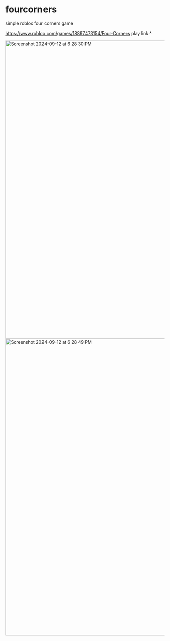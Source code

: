 # fourcorners

simple roblox four corners game


https://www.roblox.com/games/18897473154/Four-Corners
play link ^


<img width="940" alt="Screenshot 2024-09-12 at 6 28 30 PM" src="https://github.com/user-attachments/assets/1160661a-ca97-4797-8289-9ee6e13de7bb">
<img width="935" alt="Screenshot 2024-09-12 at 6 28 49 PM" src="https://github.com/user-attachments/assets/a92094c8-c31b-47df-bde9-3bceea6225f2">
